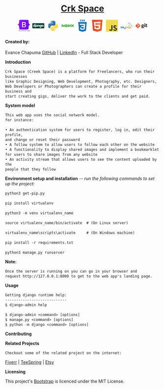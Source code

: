 <div align="center">

# [Crk Space](http://crk431.tech:8000)

<div>
  <img src="https://github.com/devicons/devicon/blob/master/icons/bootstrap/bootstrap-original-wordmark.svg" title="Spring" alt="Spring" width="40" height="40"/>&nbsp;
  <img src="https://github.com/devicons/devicon/blob/master/icons/django/django-original.svg" title="Material UI" alt="Material UI" width="40" height="40"/>&nbsp;
  <img src="https://github.com/devicons/devicon/blob/master/icons/python/python-original.svg" title="Flutter" alt="Flutter" width="40" height="40"/>&nbsp;
  <img src="https://github.com/devicons/devicon/blob/master/icons/nginx/nginx-original.svg" title="Redux" alt="Redux " width="40" height="40"/>&nbsp;
  <img src="https://github.com/devicons/devicon/blob/master/icons/css3/css3-plain-wordmark.svg"  title="CSS3" alt="CSS" width="40" height="40"/>&nbsp;
  <img src="https://github.com/devicons/devicon/blob/master/icons/html5/html5-original.svg" title="HTML5" alt="HTML" width="40" height="40"/>&nbsp;
  <img src="https://github.com/devicons/devicon/blob/master/icons/javascript/javascript-original.svg" title="JavaScript" alt="JavaScript" width="40" height="40"/>&nbsp;
  <img src="https://github.com/devicons/devicon/blob/master/icons/mysql/mysql-original-wordmark.svg" title="MySQL"  alt="MySQL" width="40" height="40"/>&nbsp;
  <img src="https://github.com/devicons/devicon/blob/master/icons/git/git-original-wordmark.svg" title="Git" **alt="Git" width="40" height="40"/>
</div>
</div>


#### Created by:

Evance Chapuma [GitHub](https://github.com/Evans262/) | [LinkedIn](https://www.linkedin.com/in/evance-chapuma-a96960193/) - Full Stack Developer

**Introduction**

    Crk Space (Creek Space) is a platform for Freelancers, who run their businesses
    like Graphic Designing, Web Development, Photography, etc. Designers, 
    Web Developers or Photographers can create a profile for their business and 
    start creating gigs, deliver the work to the clients and get paid. 

**System model**
    
    This web app uses the social network model.
    for instance:

    • An authentication system for users to register, log in, edit their profile,
    and change or reset their password
    • A follow system to allow users to follow each other on the website
    • A functionality to display shared images and implement a bookmarklet
    for users to share images from any website
    • An activity stream that allows users to see the content uploaded by the
    people that they follow

**Environment setup and installation**
*-- run the following commands to set up the project:*

    python3 get-pip.py

    pip install virtualenv

    python3 -m venv virtualenv_name

    source virtualenv_name/bin/activate  # (On Linux server)

    virtualenv_name\scripts\activate     # (On Windows machine)

    pip install -r requirements.txt

    python3 manage.py runserver

**Note:**

    Once the server is running on you can go in your browser and
    request http://127.0.0.1:8000 to get to the web app's landing page.


**Usage**

    Getting django runtime help:
    ----------------------------
    $ django-admin help

    $ django-admin <command> [options]
    $ manage.py <command> [options]
    $ python -m django <command> [options]

**Contributing**



**Related Projects**

    Checkout some of the related project on the internet:
[Fiverr](https://www.fiverr.com/) | [TeeSpring](https://teespring.com/) | [Etsy](https://www.etsy.com/)

**Licensing**

This project's [Bootstrap](https://github.com/twbs/bootstrap/blob/v5.2.0-beta1/LICENSE) is licenced under
the MIT License.